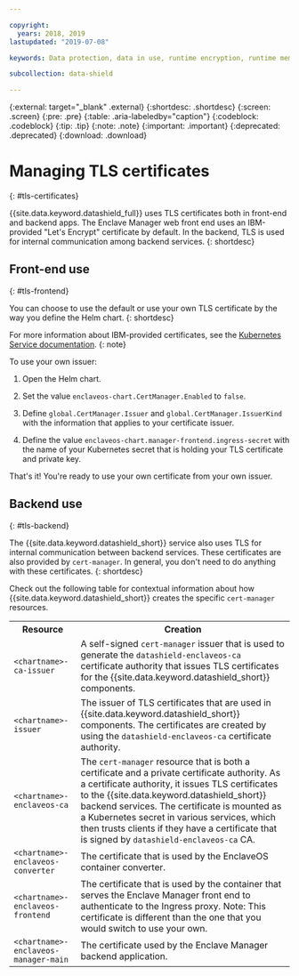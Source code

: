 ```yaml
---

copyright:
  years: 2018, 2019
lastupdated: "2019-07-08"

keywords: Data protection, data in use, runtime encryption, runtime memory encryption, encrypted memory, Intel SGX, software guard extensions, Fortanix runtime encryption

subcollection: data-shield

---
```


{:external: target="_blank" .external}
{:shortdesc: .shortdesc}
{:screen: .screen}
{:pre: .pre}
{:table: .aria-labeledby="caption"}
{:codeblock: .codeblock}
{:tip: .tip}
{:note: .note}
{:important: .important}
{:deprecated: .deprecated}
{:download: .download}



# Managing TLS certificates
{: #tls-certificates}

{{site.data.keyword.datashield_full}} uses TLS certificates both in front-end and backend apps. The Enclave Manager web front end uses an IBM-provided "Let's Encrypt" certificate by default. In the backend, TLS is used for internal communication among backend services.
{: shortdesc}


## Front-end use
{: #tls-frontend}

You can choose to use the default or use your own TLS certificate by the way you define the Helm chart.
{: shortdesc}

For more information about IBM-provided certificates, see the [Kubernetes Service documentation](/docs/containers?topic=containers-ingress#ingress_expose_public).
{: note}

To use your own issuer:

1. Open the Helm chart.

2. Set the value `enclaveos-chart.CertManager.Enabled` to `false`.

3. Define `global.CertManager.Issuer` and `global.CertManager.IssuerKind` with the information that applies to your certificate issuer.

4. Define the value `enclaveos-chart.manager-frontend.ingress-secret` with the name of your Kubernetes secret that is holding your TLS certificate and private key.

That's it! You're ready to use your own certificate from your own issuer. 



## Backend use
{: #tls-backend}

The {{site.data.keyword.datashield_short}} service also uses TLS for internal communication between backend services. These certificates are also provided by `cert-manager`. In general, you don't need to do anything with these certificates.
{: shortdesc}

Check out the following table for contextual information about how {{site.data.keyword.datashield_short}} creates the specific `cert-manager` resources.

<table>
    <tr>
        <th>Resource</th>
        <th>Creation</th>
    </tr>
    <tr>
        <td><code>&lt;chartname&gt;-ca-issuer</code></td>
        <td>A self-signed <code>cert-manager</code> issuer that is used to generate the <code>datashield-enclaveos-ca</code> certificate authority that issues TLS certificates for the {{site.data.keyword.datashield_short}} components.</td>
    </tr>
    <tr>
        <td><code>&lt;chartname&gt;-issuer</code></td>
        <td>The issuer of TLS certificates that are used in {{site.data.keyword.datashield_short}} components. The certificates are created by using the <code>datashield-enclaveos-ca</code> certificate authority.</td>
    </tr>
    <tr>
        <td><code>&lt;chartname&gt;-enclaveos-ca</code></td>
        <td>The <code>cert-manager</code> resource that is both a certificate and a private certificate authority. As a certificate authority, it issues TLS certificates to the {{site.data.keyword.datashield_short}} backend services. The certificate is mounted as a Kubernetes secret in various services, which then trusts clients if they have a certificate that is signed by <code>datashield-enclaveos-ca</code> CA.</td>
    </tr>
    <tr>
        <td><code>&lt;chartname&gt;-enclaveos-converter</code></td>
        <td>The certificate that is used by the EnclaveOS container converter.</td>
    </tr>
    <tr>
        <td><code>&lt;chartname&gt;-enclaveos-frontend</code></td>
        <td>The certificate that is used by the container that serves the Enclave Manager front end to authenticate to the Ingress proxy. Note: This certificate is different than the one that you would switch to use your own.</td>
    </tr>
    <tr>
        <td><code>&lt;chartname&gt;-enclaveos-manager-main</code></td>
        <td>The certificate used by the Enclave Manager backend application.</td>
    </tr>
</table>


<!---## Disabling cert-manager
{: #tls-disable-cert-manager}

You can choose to disable `cert-manager` entirely and configure your certificates manually for the Enclave Manager backend services. To do so, set the Helm value `global.CertManager.Enabled` to `false`.--->

